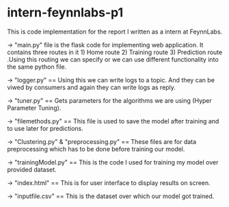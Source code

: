 # intern-feynnlabs-p1

This is code implementation for the report I written as a intern at FeynnLabs.

-> "main.py" file is the flask code for implementing web application. It contains three routes in it 1) Home route 2) Training route 3) Prediction route .Using this routing we can specify or we can use different functionality into the same python file. 

-> "logger.py" == Using this we can write logs to a topic. And they can be viwed by consumers and again they can write logs as reply.

-> "tuner.py" == Gets parameters for the algorithms we are using (Hyper Parameter Tuning).

-> "filemethods.py" == This file is used to save the model after training and to use later for predictions.

-> "Clustering.py" & "preprocessing.py" == These files are for data preprocessing which has to be done before training our model.

-> "trainingModel.py" == This is the code I used for training my model over provided dataset.

-> "index.html" == This is for user interface to display results on screen.

-> "inputfile.csv" == This is the dataset over which our model got trained.
